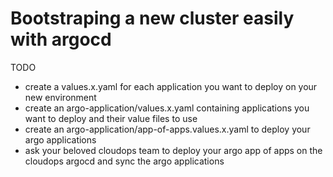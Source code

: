 # Bootstraping a new cluster easily with argocd

TODO

- create a values.x.yaml for each application you want to deploy on your new environment
- create an argo-application/values.x.yaml containing applications you want to deploy and their value files to use
- create an argo-application/app-of-apps.values.x.yaml to deploy your argo applications
- ask your beloved cloudops team to deploy your argo app of apps on the cloudops argocd and sync the argo applications
